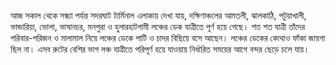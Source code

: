 আজ সকাল থেকে সন্ধ্যা পর্যন্ত সদরঘাট টার্মিনাল এলাকায় দেখা যায়, দক্ষিণাঞ্চলের আমতলী, ঝালকাঠি, পটুয়াখালী, ভান্ডারিয়া, ভোলা, ভাষানচর, মনপুরা ও হুলারহাটগামী লঞ্চের ডেক যাত্রীতে পূর্ণ হয়ে গেছে। শত শত যাত্রী তাঁদের পরিবার-পরিজন ও মালামাল নিয়ে লঞ্চের ডেকে পাটি ও চাদর বিছিয়ে বসে আছেন। লঞ্চের ডেকের কোথাও ফাঁকা জায়গা ছিল না। এসব রুটের বেশির ভাগ লঞ্চ যাত্রীতে পরিপূর্ণ হয়ে যাওয়ায় নির্ধারিত সময়ের আগে বন্দর ছেড়ে চলে যায়।
